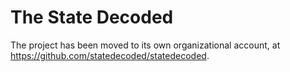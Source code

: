 The State Decoded
==================

The project has been moved to its own organizational account, at https://github.com/statedecoded/statedecoded.
